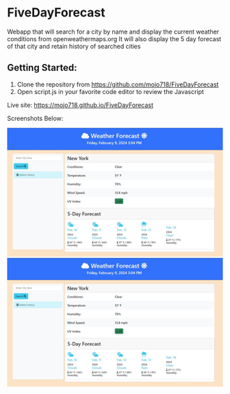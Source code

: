 # FiveDayForecast

Webapp that will search for a city by name and display the current weather conditions from openweathermaps.org
It will also display the 5 day forecast of that city and retain history of searched cities

## Getting Started:
1. Clone the repository from https://github.com/mojo718/FiveDayForecast
2. Open script.js in your favorite code editor to review the Javascript

Live site:
https://mojo718.github.io/FiveDayForecast

Screenshots Below:

![alt text](./assets/img/NYforecast.JPG)
![alt text](./assets/img/NYforecast.JPG)
